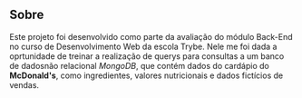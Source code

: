 ## Sobre

Este projeto foi desenvolvido como parte da avaliação do módulo Back-End no curso de Desenvolvimento Web da escola Trybe. Nele me foi dada a oprtunidade de treinar a realização de querys para consultas a um banco de dadosnão relacional _MongoDB_, que contém dados do cardápio do **McDonald's**, como ingredientes, valores nutricionais e dados fictícios de vendas. 
